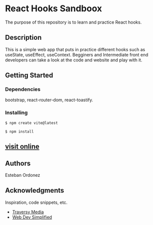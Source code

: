 # React Hooks Sandboox

The purpose of this repository is to learn and practice React hooks.

## Description

This is a simple web app that puts in practice different hooks such as useState, useEffect, useContext. Begginers and Intermediate front end developers can take a look at the code and website and play with it.

## Getting Started

### Dependencies
bootstrap, react-router-dom, react-toastify.

### Installing

```
$ npm create vite@latest
```
```
$ npm install
```
## [visit online](https://banchito-react-hooks.vercel.app/)

## Authors

Esteban Ordonez

## Acknowledgments

Inspiration, code snippets, etc.
* [Traversy Media](https://www.youtube.com/@TraversyMedia)
* [Web Dev Simplified](https://www.youtube.com/@WebDevSimplified)
